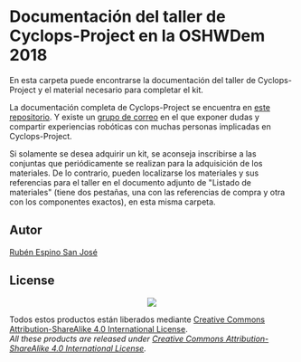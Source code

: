 # Documentación del taller de Cyclops-Project en la OSHWDem 2018
En esta carpeta puede encontrarse la documentación del taller de Cyclops-Project y el material necesario para completar el kit.

La documentación completa de Cyclops-Project se encuentra en [este repositorio](https://github.com/Resaj/cyclops-project). Y existe un [grupo de correo](https://groups.google.com/forum/#!forum/cyclops-project) en el que exponer dudas y compartir experiencias robóticas con muchas personas implicadas en Cyclops-Project.

Si solamente se desea adquirir un kit, se aconseja inscribirse a las conjuntas que periódicamente se realizan para la adquisición de los materiales. De lo contrario, pueden localizarse los materiales y sus referencias para el taller en el documento adjunto de "Listado de materiales" (tiene dos pestañas, una con las referencias de compra y otra con los componentes exactos), en esta misma carpeta.

## Autor
[Rubén Espino San José](https://github.com/Resaj)

## License
<p align="center">
<img src="../license/by-sa.png" align = "center">
</p>

Todos estos productos están liberados mediante [Creative Commons Attribution-ShareAlike 4.0 International License](http://creativecommons.org/licenses/by-sa/4.0/).  
_All these products are released under [Creative Commons Attribution-ShareAlike 4.0 International License](http://creativecommons.org/licenses/by-sa/4.0/)._

